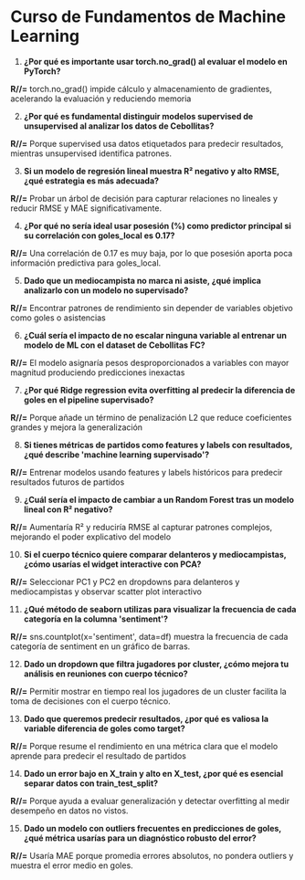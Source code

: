 # Curso de Fundamentos de Machine Learning

1. **¿Por qué es importante usar torch.no_grad() al evaluar el modelo en PyTorch?**
   
**R//=** torch.no_grad() impide cálculo y almacenamiento de gradientes, acelerando la evaluación y reduciendo memoria

2. **¿Por qué es fundamental distinguir modelos supervised de unsupervised al analizar los datos de Cebollitas?**
 
**R//=** Porque supervised usa datos etiquetados para predecir resultados, mientras unsupervised identifica patrones.

3. **Si un modelo de regresión lineal muestra R² negativo y alto RMSE, ¿qué estrategia es más adecuada?**
   
**R//=** Probar un árbol de decisión para capturar relaciones no lineales y reducir RMSE y MAE significativamente.

4. **¿Por qué no sería ideal usar posesión (%) como predictor principal si su correlación con goles_local es 0.17?**
   
**R//=** Una correlación de 0.17 es muy baja, por lo que posesión aporta poca información predictiva para goles_local.

5. **Dado que un mediocampista no marca ni asiste, ¿qué implica analizarlo con un modelo no supervisado?**
    
**R//=** Encontrar patrones de rendimiento sin depender de variables objetivo como goles o asistencias

6. **¿Cuál sería el impacto de no escalar ninguna variable al entrenar un modelo de ML con el dataset de Cebollitas FC?**
    
**R//=** El modelo asignaría pesos desproporcionados a variables con mayor magnitud produciendo predicciones inexactas

7. **¿Por qué Ridge regression evita overfitting al predecir la diferencia de goles en el pipeline supervisado?**
    
**R//=** Porque añade un término de penalización L2 que reduce coeficientes grandes y mejora la generalización

8. **Si tienes métricas de partidos como features y labels con resultados, ¿qué describe 'machine learning supervisado'?**
    
**R//=** Entrenar modelos usando features y labels históricos para predecir resultados futuros de partidos

9. **¿Cuál sería el impacto de cambiar a un Random Forest tras un modelo lineal con R² negativo?**
    
**R//=** Aumentaría R² y reduciría RMSE al capturar patrones complejos, mejorando el poder explicativo del modelo

10. **Si el cuerpo técnico quiere comparar delanteros y mediocampistas, ¿cómo usarías el widget interactive con PCA?**
    
**R//=** Seleccionar PC1 y PC2 en dropdowns para delanteros y mediocampistas y observar scatter plot interactivo

11. **¿Qué método de seaborn utilizas para visualizar la frecuencia de cada categoría en la columna 'sentiment'?**
    
**R//=** sns.countplot(x='sentiment', data=df) muestra la frecuencia de cada categoría de sentiment en un gráfico de barras.

12. **Dado un dropdown que filtra jugadores por cluster, ¿cómo mejora tu análisis en reuniones con cuerpo técnico?**
    
**R//=** Permitir mostrar en tiempo real los jugadores de un cluster facilita la toma de decisiones con el cuerpo técnico.

13. **Dado que queremos predecir resultados, ¿por qué es valiosa la variable diferencia de goles como target?**
    
**R//=** Porque resume el rendimiento en una métrica clara que el modelo aprende para predecir el resultado de partidos

14. **Dado un error bajo en X_train y alto en X_test, ¿por qué es esencial separar datos con train_test_split?**
    
**R//=** Porque ayuda a evaluar generalización y detectar overfitting al medir desempeño en datos no vistos.

15. **Dado un modelo con outliers frecuentes en predicciones de goles, ¿qué métrica usarías para un diagnóstico robusto del error?**
    
**R//=** Usaría MAE porque promedia errores absolutos, no pondera outliers y muestra el error medio en goles.